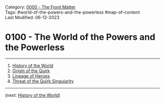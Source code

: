 Category: [0000 - The Front Matter](../0000%20-%20The%20Front%20Matter/0000%20-%20The%20Front%20Matter.md)  
Tags: #world-of-the-powers-and-the-powerless #map-of-content   
Last Modified: 06-12-2023  
# 0100 - The World of the Powers and the Powerless

****

1. [History of the World](History%20of%20the%20World.md)
2. [Origin of the Quirk](Origin%20of%20the%20Quirk.md)
3. [Lineage of Heroes](Lineage%20of%20Heroes.md)
4. [Threat of the Quirk Singularity](Threat%20of%20the%20Quirk%20Singularity.md)

****

(next: [History of the World](History%20of%20the%20World.md))